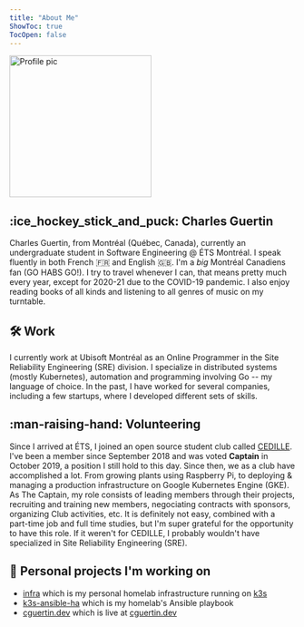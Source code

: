 ```yaml
---
title: "About Me"
ShowToc: true
TocOpen: false
---
```


<img src="/img/profile.png" alt="Profile pic" width="250">

## :ice_hockey_stick_and_puck: Charles Guertin

Charles Guertin, from Montréal (Québec, Canada), currently an undergraduate student in Software Engineering @ ÉTS Montréal. I speak fluently in both French :fr: and English :uk:. I'm a *big* Montréal Canadiens fan (GO HABS GO!). I try to travel whenever I can, that means pretty much every year, except for 2020-21 due to the COVID-19 pandemic. I also enjoy reading books of all kinds and listening to all genres of music on my turntable.

## :hammer_and_wrench: Work 

I currently work at Ubisoft Montréal as an Online Programmer in the Site Reliability Engineering (SRE) division. I specialize in distributed systems (mostly Kubernetes), automation and programming involving Go -- my language of choice. In the past, I have worked for several companies, including a few startups, where I developed different sets of skills.

## :man-raising-hand: Volunteering

Since I arrived at ÉTS, I joined an open source student club called [CEDILLE](https://cedille.etsmtl.ca). I've been a member since September 2018 and was voted **Captain** in October 2019, a position I still hold to this day. Since then, we as a club have accomplished a lot. From growing plants using Raspberry Pi, to deploying & managing a production infrastructure on Google Kubernetes Engine (GKE). As The Captain, my role consists of leading members through their projects, recruiting and training new members, negociating contracts with sponsors, organizing Club activities, etc. It is definitely not easy, combined with a part-time job and full time studies, but I'm super grateful for the opportunity to have this role. If it weren't for CEDILLE, I probably wouldn't have specialized in Site Reliability Engineering (SRE).

## :open_file_folder: Personal projects I'm working on

* [infra](https://github.com/cguertin14/infra) which is my personal homelab infrastructure running on [k3s](https://k3s.io)
* [k3s-ansible-ha](https://github.com/cguertin14/k3s-ansible-ha) which is my homelab's Ansible playbook
* [cguertin.dev](https://github.com/cguertin14/cguertin.dev) which is live at [cguertin.dev](https://cguertin.dev)